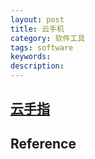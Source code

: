 ```yaml
---
layout: post
title: 云手机
category: 软件工具
tags: software
keywords: 
description: 
---
```


## [云手指](https://www.gc.com.cn/)

## Reference

